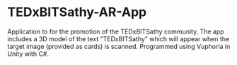 # TEDxBITSathy-AR-App
Application to for the promotion of the TEDxBITSathy community. The app includes a 3D model of the text "TEDxBITSathy" which will appear when the target image (provided as cards) is scanned. Programmed using Vuphoria in Unity with C#.
